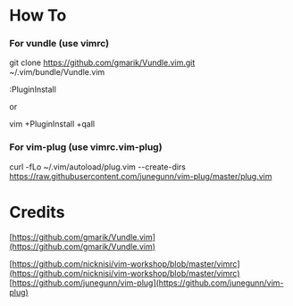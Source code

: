 # How To

### For vundle (use vimrc)
git clone https://github.com/gmarik/Vundle.vim.git ~/.vim/bundle/Vundle.vim

:PluginInstall

or

vim +PluginInstall +qall

### For vim-plug (use vimrc.vim-plug)

curl -fLo ~/.vim/autoload/plug.vim --create-dirs \
    https://raw.githubusercontent.com/junegunn/vim-plug/master/plug.vim

# Credits

[https://github.com/gmarik/Vundle.vim](https://github.com/gmarik/Vundle.vim)

[https://github.com/nicknisi/vim-workshop/blob/master/vimrc](https://github.com/nicknisi/vim-workshop/blob/master/vimrc)
[https://github.com/junegunn/vim-plug](https://github.com/junegunn/vim-plug)
